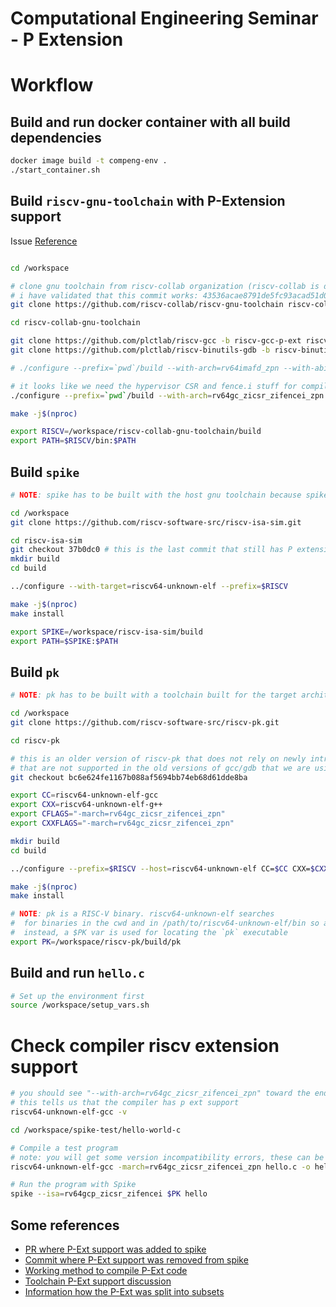 # Computational Engineering Seminar - P Extension

# Workflow

## Build and run docker container with all build dependencies
```bash
docker image build -t compeng-env .
./start_container.sh
```

## Build `riscv-gnu-toolchain` with P-Extension support
Issue [Reference](https://github.com/riscv-collab/riscv-gnu-toolchain/issues/1291#issuecomment-1629237904)
```bash

cd /workspace

# clone gnu toolchain from riscv-collab organization (riscv-collab is downstream from riscv)
# i have validated that this commit works: 43536acae8791de5fc93acad51d0c03dda9f903e
git clone https://github.com/riscv-collab/riscv-gnu-toolchain riscv-collab-gnu-toolchain

cd riscv-collab-gnu-toolchain

git clone https://github.com/plctlab/riscv-gcc -b riscv-gcc-p-ext riscv-gcc-p-ext
git clone https://github.com/plctlab/riscv-binutils-gdb -b riscv-binutils-p-ext riscv-binutils-p-ext

# ./configure --prefix=`pwd`/build --with-arch=rv64imafd_zpn --with-abi=lp64d --with-gcc-src=`pwd`/riscv-gcc-p-ext --with-binutils-src=`pwd`/riscv-binutils-p-ext

# it looks like we need the hypervisor CSR and fence.i stuff for compiling pk 
./configure --prefix=`pwd`/build --with-arch=rv64gc_zicsr_zifencei_zpn --with-abi=lp64d --with-gcc-src=`pwd`/riscv-gcc-p-ext --with-binutils-src=`pwd`/riscv-binutils-p-ext

make -j$(nproc)

export RISCV=/workspace/riscv-collab-gnu-toolchain/build
export PATH=$RISCV/bin:$PATH
```

## Build `spike`
```bash
# NOTE: spike has to be built with the host gnu toolchain because spike needs to run on the host, not in an emulator

cd /workspace
git clone https://github.com/riscv-software-src/riscv-isa-sim.git

cd riscv-isa-sim
git checkout 37b0dc0 # this is the last commit that still has P extension support
mkdir build
cd build

../configure --with-target=riscv64-unknown-elf --prefix=$RISCV

make -j$(nproc)
make install

export SPIKE=/workspace/riscv-isa-sim/build
export PATH=$SPIKE:$PATH
```

## Build `pk`
```bash
# NOTE: pk has to be built with a toolchain built for the target architecture because it will be run in spike on that arch

cd /workspace
git clone https://github.com/riscv-software-src/riscv-pk.git

cd riscv-pk

# this is an older version of riscv-pk that does not rely on newly introduced CSRs
# that are not supported in the old versions of gcc/gdb that we are using
git checkout bc6e624fe1167b088af5694bb74eb68d61dde8ba

export CC=riscv64-unknown-elf-gcc
export CXX=riscv64-unknown-elf-g++
export CFLAGS="-march=rv64gc_zicsr_zifencei_zpn"
export CXXFLAGS="-march=rv64gc_zicsr_zifencei_zpn"

mkdir build
cd build

../configure --prefix=$RISCV --host=riscv64-unknown-elf CC=$CC CXX=$CXX CFLAGS="$CFLAGS" CXXFLAGS="$CXXFLAGS"

make -j$(nproc)
make install

# NOTE: pk is a RISC-V binary. riscv64-unknown-elf searches
#  for binaries in the cwd and in /path/to/riscv64-unknown-elf/bin so adding pk to the path will not work.
#  instead, a $PK var is used for locating the `pk` executable
export PK=/workspace/riscv-pk/build/pk
```

## Build and run `hello.c`
```bash
# Set up the environment first
source /workspace/setup_vars.sh
```

# Check compiler riscv extension support
```bash
# you should see "--with-arch=rv64gc_zicsr_zifencei_zpn" toward the end
# this tells us that the compiler has p ext support
riscv64-unknown-elf-gcc -v
```

```bash
cd /workspace/spike-test/hello-world-c

# Compile a test program
# note: you will get some version incompatibility errors, these can be ignored for now
riscv64-unknown-elf-gcc -march=rv64gc_zicsr_zifencei_zpn hello.c -o hello

# Run the program with Spike
spike --isa=rv64gcp_zicsr_zifencei $PK hello
```

## Some references
- [PR where P-Ext support was added to spike](https://github.com/riscvarchive/riscv-gcc/pull/258)
- [Commit where P-Ext support was removed from spike](https://github.com/riscv-software-src/riscv-isa-sim/commit/c9468f6e024abb6d620ace295ef6e2e58e8f7eb2)
- [Working method to compile P-Ext code](https://github.com/riscv-collab/riscv-gnu-toolchain/issues/1291#issuecomment-1629237904)
- [Toolchain P-Ext support discussion](https://github.com/riscv-collab/riscv-gnu-toolchain/issues/1291)
- [Information how the P-Ext was split into subsets](https://github.com/riscv/riscv-p-spec/blob/c3409c8edb7df262cb3db0ff323077120e5f7f04/P-ext-proposal.adoc#5-p-extension-subsets)